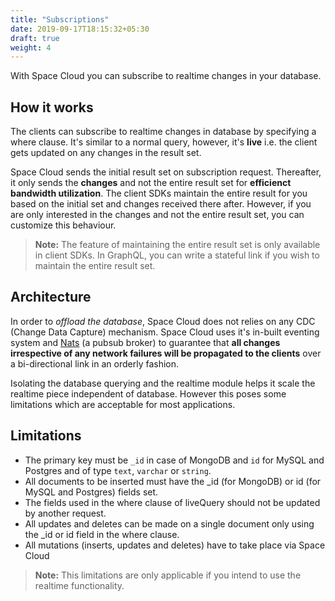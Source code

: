 ```yaml
---
title: "Subscriptions"
date: 2019-09-17T18:15:32+05:30
draft: true
weight: 4
---
```


With Space Cloud you can subscribe to realtime changes in your database.


## How it works

The clients can subscribe to realtime changes in database by specifying a where clause. It's similar to a normal query, however, it's **live** i.e. the client gets updated on any changes in the result set.

Space Cloud sends the initial result set on subscription request. Thereafter, it only sends the **changes** and not the entire result set for **efficienct bandwidth utilization**. The client SDKs maintain the entire result for you based on the initial set and changes received there after. However, if you are only interested in the changes and not the entire result set, you can customize this behaviour.

> **Note:** The feature of maintaining the entire result set is only available in client SDKs. In GraphQL, you can write a stateful link if you wish to maintain the entire result set.

## Architecture

In order to _offload the database_, Space Cloud does not relies on any CDC (Change Data Capture) mechanism. Space Cloud uses it's in-built eventing system and [Nats](https://nats.io) (a pubsub broker) to guarantee that **all changes irrespective of any network failures will be propagated to the clients** over a bi-directional link in an orderly fashion. 

Isolating the database querying and the realtime module helps it scale the realtime piece independent of database. However this poses some limitations which are acceptable for most applications. 

## Limitations

- The primary key must be `_id` in case of MongoDB and `id` for MySQL and Postgres and of type `text`, `varchar` or `string`.
- All documents to be inserted must have the _id (for MongoDB) or id (for MySQL and Postgres) fields set.
- The fields used in the where clause of liveQuery should not be updated by another request.
- All updates and deletes can be made on a single document only using the _id or id field in the where clause.
- All mutations (inserts, updates and deletes) have to take place via Space Cloud

> **Note:** This limitations are only applicable if you intend to use the realtime functionality.